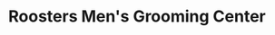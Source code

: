 ---
title: "Roosters Men's Grooming Center"
url: /colleyville/roosters-mens-grooming-center/
shop: hairdresser
---